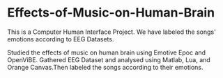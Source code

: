 # Effects-of-Music-on-Human-Brain

This is a Computer Human Interface Project. We have labeled the songs' emotions according to EEG Datasets.

Studied the effects of music on human brain using Emotive Epoc and OpenViBE. Gathered EEG Dataset and analysed using Matlab, Lua, and Orange Canvas.Then labeled the songs according to their emotions.
